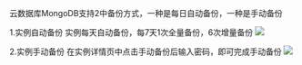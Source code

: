 ﻿云数据库MongoDB支持2中备份方式，一种是每日自动备份，一种是手动备份

1.实例自动备份
实例每天自动备份，每7天1次全量备份，6次增量备份
![](https://mc.qcloudimg.com/static/img/4177b1b21ded9ec323c127965da9149e/zidongbeif.png)

2.实例手动备份
在实例详情页中点击手动备份后输入密码，即可完成手动备份
![](https://mc.qcloudimg.com/static/img/f3884e673178cd4e7d74055a82d6695a/shoudongbeif.png)
